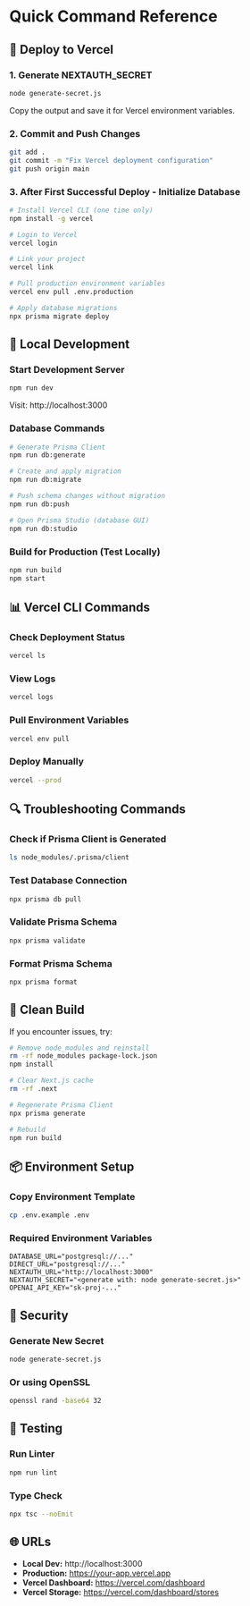 # Quick Command Reference

## 🚀 Deploy to Vercel

### 1. Generate NEXTAUTH_SECRET
```bash
node generate-secret.js
```
Copy the output and save it for Vercel environment variables.

### 2. Commit and Push Changes
```bash
git add .
git commit -m "Fix Vercel deployment configuration"
git push origin main
```

### 3. After First Successful Deploy - Initialize Database
```bash
# Install Vercel CLI (one time only)
npm install -g vercel

# Login to Vercel
vercel login

# Link your project
vercel link

# Pull production environment variables
vercel env pull .env.production

# Apply database migrations
npx prisma migrate deploy
```

## 🔧 Local Development

### Start Development Server
```bash
npm run dev
```
Visit: http://localhost:3000

### Database Commands
```bash
# Generate Prisma Client
npm run db:generate

# Create and apply migration
npm run db:migrate

# Push schema changes without migration
npm run db:push

# Open Prisma Studio (database GUI)
npm run db:studio
```

### Build for Production (Test Locally)
```bash
npm run build
npm start
```

## 📊 Vercel CLI Commands

### Check Deployment Status
```bash
vercel ls
```

### View Logs
```bash
vercel logs
```

### Pull Environment Variables
```bash
vercel env pull
```

### Deploy Manually
```bash
vercel --prod
```

## 🔍 Troubleshooting Commands

### Check if Prisma Client is Generated
```bash
ls node_modules/.prisma/client
```

### Test Database Connection
```bash
npx prisma db pull
```

### Validate Prisma Schema
```bash
npx prisma validate
```

### Format Prisma Schema
```bash
npx prisma format
```

## 🧹 Clean Build

If you encounter issues, try:
```bash
# Remove node_modules and reinstall
rm -rf node_modules package-lock.json
npm install

# Clear Next.js cache
rm -rf .next

# Regenerate Prisma Client
npx prisma generate

# Rebuild
npm run build
```

## 📦 Environment Setup

### Copy Environment Template
```bash
cp .env.example .env
```

### Required Environment Variables
```env
DATABASE_URL="postgresql://..."
DIRECT_URL="postgresql://..."
NEXTAUTH_URL="http://localhost:3000"
NEXTAUTH_SECRET="<generate with: node generate-secret.js>"
OPENAI_API_KEY="sk-proj-..."
```

## 🔐 Security

### Generate New Secret
```bash
node generate-secret.js
```

### Or using OpenSSL
```bash
openssl rand -base64 32
```

## 📱 Testing

### Run Linter
```bash
npm run lint
```

### Type Check
```bash
npx tsc --noEmit
```

## 🌐 URLs

- **Local Dev:** http://localhost:3000
- **Production:** https://your-app.vercel.app
- **Vercel Dashboard:** https://vercel.com/dashboard
- **Vercel Storage:** https://vercel.com/dashboard/stores
